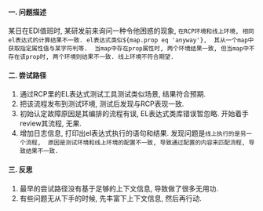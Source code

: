 <!-- date: 2019.07.05 11:00 -->
#### 一. 问题描述

某日在EDI值班时, 某研发前来询问一种令他困惑的现象, `在RCP环境和线上环境, 相同el表达式的计算结果不一致. el表达式类似${map.prop eq 'anyway'},  其从一个map中获取指定属性值与某字符判等.  当map中存在prop属性时, 两个环境结果一致, 但当map中不存在该prop时, 两个环境则结果不一致. 线上环境不符合期望.`

#### 二. 尝试路径

1. 通过RCP里的EL表达式测试工具测试类似场景, 结果符合预期.
2. 把该流程发布到测试环境, 测试后发现与RCP表现一致.
3. 初始认定故障原因是其编排的流程有误, EL表达式类库错误暂忽略. 开始着手review其流程, 无果.
4. 增加日志信息, 打印出el表达式执行的语句和结果. 发现问题是`线上执行的是另一个流程,  原因是测试环境和线上环境的配置不一致, 导致通过配置的内容来匹配流程, 导致结果不一致.`

#### 三. 反思

1. 最早的尝试路径没有基于足够的上下文信息, 导致做了很多无用功.
2. 有些问题无从下手的时候, 先丰富下上下文信息, 然后再行动.